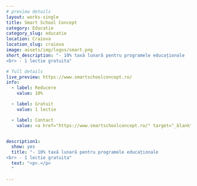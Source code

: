 ```yaml
---
# preview details
layout: works-single
title: Smart School Concept
category: Educatie
category_slug: educatie
location: Craiova
location_slug: craiova
image: assets/img/logos/smart.png
short_description: "- 10% taxă lunară pentru programele educaționale
<br> - 1 lectie gratuita"

# full details
live_preview: https://www.smartschoolconcept.ro/
info:
  - label: Reducere
    value: 10%

  - label: Gratuit
    value: 1 lectie

  - label: Contact
    value: <a href="https://www.smartschoolconcept.ro/" target="_blank">Website</a>


description1:
  show: yes
  title: "- 10% taxă lunară pentru programele educaționale
<br> - 1 lectie gratuita"
  text: "<p>.</p>
  "

---
```

